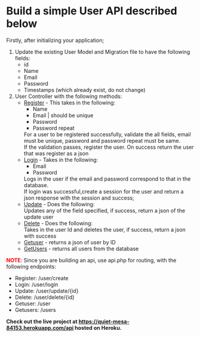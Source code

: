 <h1>Build a simple User API described below</h1>
<p>Firstly, after initializing your application;
<ol>
    <li>Update the existing User Model and Migration file to have the following fields:
        <ul>
            <li>id</li>
            <li>Name</li>
            <li>Email</li>
            <li>Password</li>
            <li>Timestamps (which already exist, do not change)</li>
        </ul>
    </li>
    <li>User Controller with the following methods:
        <ul>
            <li><span style="text-decoration: underline">Register</span> - This takes in the following:
                <ul>
                    <li>Name
                    <li>Email | should be unique</li>
                    <li>Password</li>
                    <li>Password repeat</li>
                </ul>
                For a user to be registered successfully, validate the all fields, email must be unique, password and password repeat must be same.<br/> 
                If the validation passes, register the user. On success return the user that was register as a json
            </li>
            <li><span style="text-decoration: underline">Login</span> - Takes in the following:
                <ul>
                    <li>Email</li>
                    <li>Password</li>
                </ul>
                Logs in the user if the email and password correspond to that in the database.</br>
                If login was successful,create a session for the user and return a json response with the session and success;
            <li><span style="text-decoration: underline">Update</span> - Does the following:<br/>
                Updates any of the field specified, if success, return a json of the update user
            </li>
            <li><span style="text-decoration: underline">Delete</span> - Does the following:<br/>
                Takes in the user Id and deletes the user, if success, return a json with success
            </li>
            <li><span style="text-decoration: underline">Getuser</span> - returns a json of user by ID</li>
            <li><span style="text-decoration: underline">GetUsers</span> - returns all users from the database</li>
        </ul>
    </li>
</ol>
</p>
<p><strong style="color:red">NOTE</strong>: Since you are building an api, use api.php for routing, with the following endpoints:
    <ul>
        <li>Register: /user/create</li>
        <li>Login: /user/login</li>
        <li>Update: /user/update/{id}</li>
        <li>Delete: /user/delete/{id}</li>
        <li>Getuser: /user</li>
        <li>Getusers: /users</li>
    </ul>
</p>

<p><strong>Check out the live project at <a href="https://quiet-mesa-84153.herokuapp.com/api">https://quiet-mesa-84153.herokuapp.com/api</a> hosted on Heroku.</strong></p>

